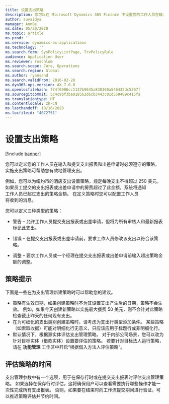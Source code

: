 ```yaml
---
title: 设置支出策略
description: 您可以在 Microsoft Dynamics 365 Finance 中设置您的工作人员在输入和提交支出报表和出差申请时必须遵守的支出策略。
author: suvaidya
manager: AnnBe
ms.date: 05/20/2020
ms.topic: article
ms.prod: ''
ms.service: dynamics-ax-applications
ms.technology: ''
ms.search.form: SysPolicyListPage, TrvPolicyRule
audience: Application User
ms.reviewer: roschlom
ms.search.scope: Core, Operations
ms.search.region: Global
ms.author: ryansand
ms.search.validFrom: 2016-02-28
ms.dyn365.ops.version: AX 7.0.0
ms.openlocfilehash: f74f6906cc1137b9645a830360a546432dc5207f
ms.sourcegitcommit: 5c4c9bf3ba018562d6cb3443c01d550489c415fa
ms.translationtype: HT
ms.contentlocale: zh-CN
ms.lasthandoff: 10/16/2020
ms.locfileid: "4072751"
---
```

# <a name="set-up-expense-policies"></a>设置支出策略

[!include [banner](../includes/banner.md)]

您可以定义您的工作人员在输入和提交支出报表和出差申请时必须遵守的策略。         
实施支出策略可帮助您有效地管理支出。         

例如，您可以为纽约市的酒店支出设置策略，规定每晚支出不得超过 250 美元。       
如果员工提交的支出报表或出差申请中的房费超过了此金额，系统将通知        
工作人员已超过支出的策略金额。 在定义策略时您可以配置工作人员        
将收到的消息。      
        
您可以定义三种类型的策略：         
        
- 警告 – 允许工作人员提交支出报表或出差申请，但将为所有审核人和最新报表        
  标记此支出。        

- 错误 – 在提交支出报表或出差申请前，要求工作人员修改该支出以符合该策略。       
 
 - 调整 – 要求工作人员或一个经理在提交支出报表或出差申请前输入超出策略金额的调整。        

## <a name="policy-tips"></a>策略提示
下面是一些在为支出管理新建策略时可以帮助您的建议。 
* 策略有生效日期，如果创建策略时不为其设置支出产生后的日期，策略不会生效。 例如，如果今天创建新策略以实施最大餐费 50 美元，则不会针对此策略检查截止昨天的任何现有支出。
* 在为可细化的支出类别创建策略时，请考虑为支出行类型添加条件。 某些策略（如索取收据）可能对明细化行无意义，只应该应用于标题行或非明细化行。 
* 默认情况下，根据源实体评估支出管理策略。 对于内部公司场景，您可以改为针对目标实体（借款实体）设置要评估的策略。 若要针对目标法人运行策略，请在 **功能管理** 工作区中开启“根据借入方法人评估策略”。

## <a name="when-to-evaluate-policies"></a>评估策略的时间

支出管理参数中有一个选项，用于在保存行时或在提交支出报表时评估支出管理策略。 如果选择在保存行时评估，这将确保用户可以查看需要执行哪些操作才能一次性完成所有支出报表。 否则，如果要在结束时向工作流提交期间进行验证，可以推迟策略评估并节约时间。
